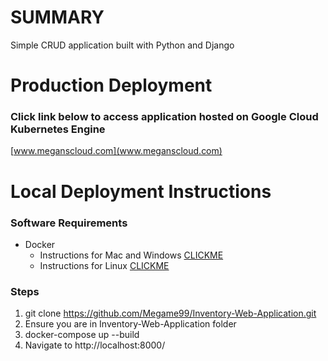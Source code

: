 # SUMMARY
Simple CRUD application built with Python and Django

# Production Deployment
### Click link below to access application hosted on Google Cloud Kubernetes Engine

[www.meganscloud.com](www.meganscloud.com) 

# Local Deployment Instructions
### Software Requirements 
* Docker
  * Instructions for Mac and Windows [CLICKME](https://docs.docker.com/desktop/) 
  * Instructions for Linux [CLICKME](https://docs.docker.com/engine/install/) 
### Steps
1. git clone https://github.com/Megame99/Inventory-Web-Application.git
2. Ensure you are in Inventory-Web-Application folder
3. docker-compose up --build
4. Navigate to http://localhost:8000/ 

